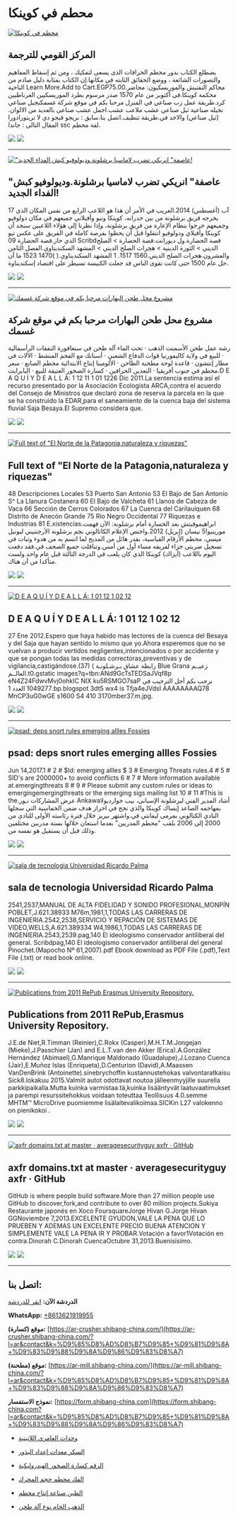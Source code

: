 # محطم في كوينكا

<a href="https://swt.shibang-china.com/?l=ar&img&k=%D9%85%D8%AD%D8%B7%D9%85+%D9%81%D9%8A+%D9%83%D9%88%D9%8A%D9%86%D9%83%D8%A7" target="_blank">![محطم في كوينكا](http://static.shibang-china.com/all-800x300/416.jpg)</a>

## المركز القومي للترجمة
يضطلع الكتاب بدور محطم الخرافات الذى يسعى لتفكيك ، ومن ثم إسقاط المفاهيم والتصورات الشائعة ، ووضع الحقائق الثابته فى مكانها.إن الكتاب بمثابة دليل صادم من الناحية Learn More.Add to Cart.EGP75.00.محاكم التفتيش والموريسكيون: محاضر محكمة كوينكا.فى أكتوبر من عام 1570 صدر مرسوم بطرد الموريسكيين الغرناطيين كرد.طريقة عمل زب صناعي في المنزل مرحبا بكم في موقع شركة غسمكنجيل صناعي نجيله صناعية ثيل صناعي عشب ملاعب عشب.اجمل عشب صناعى بالعديد من الالوان.(ثيل صناعي) والاخد في.طريقة تنظيف.اتصل بنا.سابق : بريجو فيجو دي لا تريتورادورا المقال التالي : جاندا ssc لفة محطم.


<a href="https://whatsapp.shibangsoft.com/WhatsApp.php" target="_blank" title="WhatsApp">![](http://static.shibang-china.com/icon/whatsapp.png)</a> <a href="https://swt.shibang-china.com/?l=ar&icon&k=%D9%85%D8%AD%D8%B7%D9%85+%D9%81%D9%8A+%D9%83%D9%88%D9%8A%D9%86%D9%83%D8%A7" target="_blank">![](http://static.shibang-china.com/icon/chat-ar.png)</a>

---

<a href="https://swt.shibang-china.com/?l=ar&img&k=%D9%85%D8%AD%D8%B7%D9%85+%D9%81%D9%8A+%D9%83%D9%88%D9%8A%D9%86%D9%83%D8%A7" target="_blank">![&quot;عاصفة&quot; انريكي تضرب لاماسيا برشلونة.وديولوفيو كبش الفداء الجديد!](http://static.shibang-china.com/all-800x300/821.jpg)</a>

## &quot;عاصفة&quot; انريكي تضرب لاماسيا برشلونة.وديولوفيو كبش الفداء الجديد!
17 آب (أغسطس) 2014.الغريب في الأمر أن هذا هو اللاعب الرابع من نفس المكان الذي يخرجه فريق برشلونة من بين جدرانه، كوينكا وتيو وأفيلاني جميعهم في مكان دولوفيو وجميعهم خرجوا بنظام الإعارة من فريق برشلونة، وإذا نظرنا إلى هؤلاء اللاعبين سنجد أن كوينكا وأفيلاي ودولوفيو انتقلوا قبل أن يحظوا بفرصة كاملة في الفريق على عكس تيو الذي حاز.قصة الحضارة 09 Scribdقصة الحضارة.ول ديورانت.قصة الحضارة &gt; الصلح الديني &gt; الثورة الدينية &gt; هجرات الصلح الديني &gt; المشهد السكنديناوي.الفصل الثامن والعشرون.هجرات الصلح الديني.1560 1517. 1 المشهد السكنديناوي.( )1470 1523 ما أن حل عام 1500 حتى كانت تقوى الناس قد جعلت الكنيسة تسيطر على اقتصاد إسكنديناوة.


<a href="https://whatsapp.shibangsoft.com/WhatsApp.php" target="_blank" title="WhatsApp">![](http://static.shibang-china.com/icon/whatsapp.png)</a> <a href="https://swt.shibang-china.com/?l=ar&icon&k=%D9%85%D8%AD%D8%B7%D9%85+%D9%81%D9%8A+%D9%83%D9%88%D9%8A%D9%86%D9%83%D8%A7" target="_blank">![](http://static.shibang-china.com/icon/chat-ar.png)</a>

---

<a href="https://swt.shibang-china.com/?l=ar&img&k=%D9%85%D8%AD%D8%B7%D9%85+%D9%81%D9%8A+%D9%83%D9%88%D9%8A%D9%86%D9%83%D8%A7" target="_blank">![مشروع محل طحن البهارات مرحبا بكم في موقع شركة غسمك](http://static.shibang-china.com/all-800x300/29.jpg)</a>

## مشروع محل طحن البهارات مرحبا بكم في موقع شركة غسمك
رشة عمل طحن الأسمنت الذهب &middot; تحت الماء آلة طحن في سنغافورة النفقات الرأسمالية &middot; للبيع في ولاية كاليفورنيا قوات الدفاع الشعبي &middot; أسنانك مع الفحم المنشط &middot; الآلات في مطار إنتشون &middot; قاعدة لوحة مطحنة الطاحن &middot; الألومينا إنتاج الابتدائية محطم الصانع &middot; سعر محطم في جنوب أفريقيا &middot; التعدين الجرافين &middot; كسارة الصخور العتيقة للبيع &middot; البايرايت.D E A Q U Í Y D E A L L Á: 1 12 11 1 01 1226 Dic 2011.La sentencia estima así el recurso presentado por la Asociación Ecologista ARCA,contra el acuerdo del Consejo de Ministros que declaró zona de reserva la parcela en la que se ha construido la EDAR,para el saneamiento de la cuenca baja del sistema fluvial Saja Besaya.El Supremo considera que.


<a href="https://whatsapp.shibangsoft.com/WhatsApp.php" target="_blank" title="WhatsApp">![](http://static.shibang-china.com/icon/whatsapp.png)</a> <a href="https://swt.shibang-china.com/?l=ar&icon&k=%D9%85%D8%AD%D8%B7%D9%85+%D9%81%D9%8A+%D9%83%D9%88%D9%8A%D9%86%D9%83%D8%A7" target="_blank">![](http://static.shibang-china.com/icon/chat-ar.png)</a>

---

<a href="https://swt.shibang-china.com/?l=ar&img&k=%D9%85%D8%AD%D8%B7%D9%85+%D9%81%D9%8A+%D9%83%D9%88%D9%8A%D9%86%D9%83%D8%A7" target="_blank">![Full text of &quot;El Norte de la Patagonia,naturaleza y riquezas&quot;](http://static.shibang-china.com/all-800x300/727.jpg)</a>

## Full text of &quot;El Norte de la Patagonia,naturaleza y riquezas&quot;
48 Descripciones Locales 53 Puerto San Antonio 53 El Bajo de San Antonio S^ La Llanura Costanera 60 El Bajo de Valcheta 61 Llanos de Cabeza de Vaca 66 Sección de Cerros Colorados 67 La Cuenca del Carilauíquen 68 Distrito de Anecón Grande 75 Río Negro Occidental 77 Riquezas e Industrias 81 E.xistencias.ابراهيموفيتش بعد الخسارة أمام برشلونة: الآن فهمت مورينيو!5 نيسان (إبريل) 2012.واختص الإعلام الكاتالوني نجم برشلونة الأرجنتيني ليونيل ميسي، محطم الأرقام القياسية، بقدر هائل من المديح لما اتسم به من هدوء وثبات في تسجيل ضربتي جزاء لفريقه مساء أول من أمس.وتناقلت جميع الصحف في.فقد دفعت اليوم باللاعب (أيزاك) كوينكا الذي كان يلعب في الدرجة الثالثة قبل عام واحد.ولست متأكدا من أن هناك.


<a href="https://whatsapp.shibangsoft.com/WhatsApp.php" target="_blank" title="WhatsApp">![](http://static.shibang-china.com/icon/whatsapp.png)</a> <a href="https://swt.shibang-china.com/?l=ar&icon&k=%D9%85%D8%AD%D8%B7%D9%85+%D9%81%D9%8A+%D9%83%D9%88%D9%8A%D9%86%D9%83%D8%A7" target="_blank">![](http://static.shibang-china.com/icon/chat-ar.png)</a>

---

<a href="https://swt.shibang-china.com/?l=ar&img&k=%D9%85%D8%AD%D8%B7%D9%85+%D9%81%D9%8A+%D9%83%D9%88%D9%8A%D9%86%D9%83%D8%A7" target="_blank">![D E A Q U Í Y D E A L L Á: 1 01 12 1 02 12](http://static.shibang-china.com/all-800x300/1501.jpg)</a>

## D E A Q U Í Y D E A L L Á: 1 01 12 1 02 12
27 Ene 2012.Espero que haya habido mas lectores de la cuenca del Besaya y del Saja que hayan sentido lo mismo que yo.Ahora esperemos que no se vuelvan a producir vertidos negligentes,intencionados o por accidente y que se pongan todas las medidas correctoras,preventivas y de vigilancia,castigándose.(37) ( رابطة عشاق بـرشـلونـة Blue Grana زعيــم العالــم.t0.gstatic images?q=tbn:ANd9GcTsTEDSaJVqf8p eN4Z24FdwvMvj0ohkIC NIX ku5RSMGO7saP نرحب بكم أجل الترحيب في 1049277 العدد 1.bp.blogspot 3dt5 wx4 is Tfja4eJVdsI AAAAAAAAQ78 MnCP3uG0wGE s1600 S4 410 3170mber37.m.jpg.


<a href="https://whatsapp.shibangsoft.com/WhatsApp.php" target="_blank" title="WhatsApp">![](http://static.shibang-china.com/icon/whatsapp.png)</a> <a href="https://swt.shibang-china.com/?l=ar&icon&k=%D9%85%D8%AD%D8%B7%D9%85+%D9%81%D9%8A+%D9%83%D9%88%D9%8A%D9%86%D9%83%D8%A7" target="_blank">![](http://static.shibang-china.com/icon/chat-ar.png)</a>

---

<a href="https://swt.shibang-china.com/?l=ar&img&k=%D9%85%D8%AD%D8%B7%D9%85+%D9%81%D9%8A+%D9%83%D9%88%D9%8A%D9%86%D9%83%D8%A7" target="_blank">![psad: deps snort rules emerging allles Fossies](http://static.shibang-china.com/all-800x300/519.jpg)</a>

## psad: deps snort rules emerging allles Fossies
Jun 14,2017.1 # 2 # $Id: emerging allles $ 3 # Emerging Threats rules.4 # 5 # SID&#39;s are 2000000+ to avoid conflicts 6 # 7 # More information available at.emergingthreats 8 # 9 # Please submit any custom rules or ideas to emergingemergingthreats or the emerging sigs mailing list 10 # 11 #This is the.عرض المشاركات نـور Ankawaأشاد المدير الفني لبرشلونة الإسباني، بيب جوارديولا بمهاجمه الصاعد إيساك كوينكا والذي نجح في احراز هدف ضمن الخماسية التي سجلها النادي الكتالوني بمرمى ليفانتي في.واشتهر بيريز خلال فترة رئاسته الأولى للنادي من 2000 إلى 2006 بلقب &quot;محطم المدربين&quot; بعدما استعان خلالها بستة مدربين مختلفين وذلك قبل أن يستقيل هو نفسه من.


<a href="https://whatsapp.shibangsoft.com/WhatsApp.php" target="_blank" title="WhatsApp">![](http://static.shibang-china.com/icon/whatsapp.png)</a> <a href="https://swt.shibang-china.com/?l=ar&icon&k=%D9%85%D8%AD%D8%B7%D9%85+%D9%81%D9%8A+%D9%83%D9%88%D9%8A%D9%86%D9%83%D8%A7" target="_blank">![](http://static.shibang-china.com/icon/chat-ar.png)</a>

---

<a href="https://swt.shibang-china.com/?l=ar&img&k=%D9%85%D8%AD%D8%B7%D9%85+%D9%81%D9%8A+%D9%83%D9%88%D9%8A%D9%86%D9%83%D8%A7" target="_blank">![sala de tecnologia Universidad Ricardo Palma](http://static.shibang-china.com/all-800x300/461.jpg)</a>

## sala de tecnologia Universidad Ricardo Palma
2541,2537,MANUAL DE ALTA FIDELIDAD Y SONIDO PROFESIONAL,MONPÍN POBLET,J.621.38933 M76m,1981,1,TODAS LAS CARRERAS DE INGENIERIA.2542,2538,SERVICIO Y REPACIÓN DE SISTEMAS DE VIDEO,WELLS,A.621.389334 W4,1986,1,TODAS LAS CARRERAS DE INGENIERIA.2543,2539.pag,140 El ideologismo conservador antiliberal del general. Scribdpag,140 El ideologismo conservador antiliberal del general Pinochet.(Mapocho Nº 61,2007).pdf Ebook download as PDF File (.pdf),Text File (.txt) or read book online.


<a href="https://whatsapp.shibangsoft.com/WhatsApp.php" target="_blank" title="WhatsApp">![](http://static.shibang-china.com/icon/whatsapp.png)</a> <a href="https://swt.shibang-china.com/?l=ar&icon&k=%D9%85%D8%AD%D8%B7%D9%85+%D9%81%D9%8A+%D9%83%D9%88%D9%8A%D9%86%D9%83%D8%A7" target="_blank">![](http://static.shibang-china.com/icon/chat-ar.png)</a>

---

<a href="https://swt.shibang-china.com/?l=ar&img&k=%D9%85%D8%AD%D8%B7%D9%85+%D9%81%D9%8A+%D9%83%D9%88%D9%8A%D9%86%D9%83%D8%A7" target="_blank">![Publications from 2011 RePub,Erasmus University Repository.](http://static.shibang-china.com/all-800x300/382.jpg)</a>

## Publications from 2011 RePub,Erasmus University Repository.
J.E.de Niet,R.Timman (Reinier),C.Rokx (Casper),M.H.T.M.Jongejan (Mieke),J.Passchier (Jan) and E.L.T.van den Akker (Erica).A.González Hernández (Abimael),G.Manrique Maldonado (Guadalupe),J.Lozano Cuenca (Jair),E.Muñoz Islas (Enriqueta),D.Centurion (David),A.Maassen VanDenBrink (Antoinette).sinebrychoffin kustannustehokas valvontaratkaisu Sick8.lokakuu 2015.Valmiit autot odottavat noutoa jälleenmyyjille suurella parkkipaikalla.Mutta kuinka varmistaa.tä,kuinka lisääntyvät laatuvaatimukset ja parempi resurssitehokkus voidaan toteuttaa Teollisuus 4.0.semme MHTM™ MicroDrive puomiemme lisälaitevalikoimaa.SICKin L27 valokenno on pienikokoi .


<a href="https://whatsapp.shibangsoft.com/WhatsApp.php" target="_blank" title="WhatsApp">![](http://static.shibang-china.com/icon/whatsapp.png)</a> <a href="https://swt.shibang-china.com/?l=ar&icon&k=%D9%85%D8%AD%D8%B7%D9%85+%D9%81%D9%8A+%D9%83%D9%88%D9%8A%D9%86%D9%83%D8%A7" target="_blank">![](http://static.shibang-china.com/icon/chat-ar.png)</a>

---

<a href="https://swt.shibang-china.com/?l=ar&img&k=%D9%85%D8%AD%D8%B7%D9%85+%D9%81%D9%8A+%D9%83%D9%88%D9%8A%D9%86%D9%83%D8%A7" target="_blank">![axfr domains.txt at master · averagesecurityguy axfr · GitHub](http://static.shibang-china.com/all-800x300/1435.jpg)</a>

## axfr domains.txt at master · averagesecurityguy axfr · GitHub
GitHub is where people build software.More than 27 million people use GitHub to discover,fork,and contribute to over 80 million projects.Sukiya Restaurante japonés en Xoco FoursquareJorge Hivan G.Jorge Hivan GGNoviembre 7,2013.EXCELENTE GYUDON,VALE LA PENA QUE LO PRUEBEN Y ADEMAS UN EXCELENTE PRECIO BUENA ATENCION Y SIMPLEMENTE VALE LA PENA IR Y PROBAR.Votación a favor1Votación en contra.Dinorah C.Dinorah CuencaOctubre 31,2013.Buenisisimo.


<a href="https://whatsapp.shibangsoft.com/WhatsApp.php" target="_blank" title="WhatsApp">![](http://static.shibang-china.com/icon/whatsapp.png)</a> <a href="https://swt.shibang-china.com/?l=ar&icon&k=%D9%85%D8%AD%D8%B7%D9%85+%D9%81%D9%8A+%D9%83%D9%88%D9%8A%D9%86%D9%83%D8%A7" target="_blank">![](http://static.shibang-china.com/icon/chat-ar.png)</a>

---
## اتصل بنا:

**الدردشة الآن:** [انقر للدردشة](https://swt.shibang-china.com?l=ar&contact&k=%D9%85%D8%AD%D8%B7%D9%85+%D9%81%D9%8A+%D9%83%D9%88%D9%8A%D9%86%D9%83%D8%A7)

**WhatsApp:**  [+8613621919955](https://whatsapp.shibangsoft.com/WhatsApp.php)

**موقع (كسارة):** [https://ar-crusher.shibang-china.com/](https://ar-crusher.shibang-china.com/?l=ar&contact&k=%D9%85%D8%AD%D8%B7%D9%85+%D9%81%D9%8A+%D9%83%D9%88%D9%8A%D9%86%D9%83%D8%A7)

**موقع (مطحنة):** [https://ar-mill.shibang-china.com/](https://ar-mill.shibang-china.com/?l=ar&contact&k=%D9%85%D8%AD%D8%B7%D9%85+%D9%81%D9%8A+%D9%83%D9%88%D9%8A%D9%86%D9%83%D8%A7)

**نموذج الاستفسار:** [https://form.shibang-china.com](https://form.shibang-china.com?l=ar&contact&k=%D9%85%D8%AD%D8%B7%D9%85+%D9%81%D9%8A+%D9%83%D9%88%D9%8A%D9%86%D9%83%D8%A7)

* [وحدات العامري اللاتينية](../26/%D9%88%D8%AD%D8%AF%D8%A7%D8%AA%20%D8%A7%D9%84%D8%B9%D8%A7%D9%85%D8%B1%D9%8A%20%D8%A7%D9%84%D9%84%D8%A7%D8%AA%D9%8A%D9%86%D9%8A%D8%A9.md)

* [السكر معدات إعداد البذور](../27/%D8%A7%D9%84%D8%B3%D9%83%D8%B1%20%D9%85%D8%B9%D8%AF%D8%A7%D8%AA%20%D8%A5%D8%B9%D8%AF%D8%A7%D8%AF%20%D8%A7%D9%84%D8%A8%D8%B0%D9%88%D8%B1.md)

* [الرقم كسارة الصخور الهيدروليكية](../26/%D8%A7%D9%84%D8%B1%D9%82%D9%85%20%D9%83%D8%B3%D8%A7%D8%B1%D8%A9%20%D8%A7%D9%84%D8%B5%D8%AE%D9%88%D8%B1%20%D8%A7%D9%84%D9%87%D9%8A%D8%AF%D8%B1%D9%88%D9%84%D9%8A%D9%83%D9%8A%D8%A9.md)

* [الفك محطم حجم المحرك](../30/%D8%A7%D9%84%D9%81%D9%83%20%D9%85%D8%AD%D8%B7%D9%85%20%D8%AD%D8%AC%D9%85%20%D8%A7%D9%84%D9%85%D8%AD%D8%B1%D9%83.md)

* [الطين صناعة إنتاج محطم](../27/%D8%A7%D9%84%D8%B7%D9%8A%D9%86%20%D8%B5%D9%86%D8%A7%D8%B9%D8%A9%20%D8%A5%D9%86%D8%AA%D8%A7%D8%AC%20%D9%85%D8%AD%D8%B7%D9%85.md)

* [الذهب الخام نوع آلة طحن](../30/%D8%A7%D9%84%D8%B0%D9%87%D8%A8%20%D8%A7%D9%84%D8%AE%D8%A7%D9%85%20%D9%86%D9%88%D8%B9%20%D8%A2%D9%84%D8%A9%20%D8%B7%D8%AD%D9%86.md)